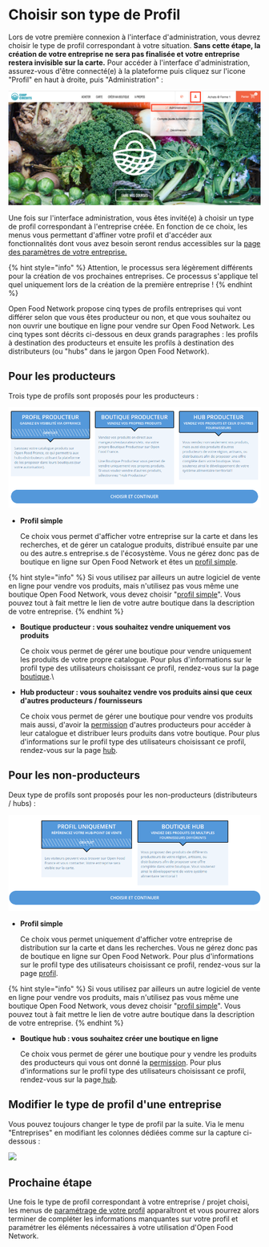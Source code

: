 # Choisir son type de Profil

Lors de votre première connexion à l'interface d'administration, vous devrez choisir le type de profil correspondant à votre situation. **Sans cette étape, la création de votre entreprise ne sera pas finalisée et votre entreprise restera invisible sur la carte.** Pour accéder à l'interface d'administration, assurez-vous d'être connecté(e) à la plateforme puis cliquez sur l'icone "Profil" en haut à droite, puis "Administration" :&#x20;

![](<../../.gitbook/assets/Screen Shot 2022-08-11 at 23.04.08.png>)

Une fois sur l'interface administration, vous êtes invité(e) à choisir un type de profil correspondant à l'entreprise créée. En fonction de ce choix, les menus vous permettant d'affiner votre profil et d'accéder aux fonctionnalités dont vous avez besoin seront rendus accessibles sur la [page des paramètres de votre entreprise.](https://guide.openfoodnetwork.org/v/fr/basic-features/enterprise-profile/enterprise-settings)&#x20;

{% hint style="info" %}
Attention, le processus sera légèrement différents pour la création de vos prochaines entreprises. Ce processus s'applique tel quel uniquement lors de la création de la première entreprise !
{% endhint %}

Open Food Network propose cinq types de profils entreprises qui vont différer selon que vous êtes producteur ou non, et que vous souhaitez ou non ouvrir une boutique en ligne pour vendre sur Open Food Network. Les cinq types sont décrits ci-dessous en deux grands paragraphes : les profils à destination des producteurs et ensuite les profils à destination des distributeurs (ou "hubs" dans le jargon Open Food Network).

## Pour les producteurs

Trois type de profils sont proposés pour les producteurs :&#x20;

![](<../../.gitbook/assets/image (42) (1) (1) (1).png>)

*   **Profil simple**&#x20;

    Ce choix vous permet d'afficher votre entreprise sur la carte et dans les recherches, et de gérer un catalogue produits, distribué ensuite par une ou des autre.s entreprise.s de l'écosystème. Vous ne gérez donc pas de boutique en ligne sur Open Food Network et êtes un [profil simple](https://guide.openfoodnetwork.org/v/fr/quick-start-guides/profile-only-quick-setup-guide).

{% hint style="info" %}
Si vous utilisez par ailleurs un autre logiciel de vente en ligne pour vendre vos produits, mais n'utilisez pas vous même une boutique Open Food Network, vous devez choisir "[profil simple](https://guide.openfoodnetwork.org/v/fr/quick-start-guides/profile-only-quick-setup-guide)". Vous pouvez tout à fait mettre le lien de votre autre boutique dans la description de votre entreprise.
{% endhint %}

*   **Boutique producteur : vous souhaitez vendre uniquement vos produits**&#x20;

    Ce choix vous permet de gérer une boutique pour vendre uniquement les produits de votre propre catalogue. Pour plus d'informations sur le profil type des utilisateurs choisissant ce profil, rendez-vous sur la page [boutique](https://guide.openfoodnetwork.org/v/fr/quick-start-guides/producer-shop-quick-setup-guide).\

*   **Hub producteur : vous souhaitez vendre vos produits ainsi que ceux d'autres producteurs / fournisseurs**&#x20;

    Ce choix vous permet de gérer une boutique pour vendre vos produits mais aussi, d'avoir la [permission](https://guide.openfoodnetwork.org/v/fr/basic-features/enterprise-profile/enterprise-to-enterprise-permissions-e2es) d'autres producteurs pour accéder à leur catalogue et distribuer leurs produits dans votre boutique. Pour plus d'informations sur le profil type des utilisateurs choisissant ce profil, rendez-vous sur la page [hub](https://guide.openfoodnetwork.org/v/fr/quick-start-guides/multi-producers-shop-hub-quick-setup-guide).

## Pour les non-producteurs

Deux type de profils sont proposés pour les non-producteurs (distributeurs / hubs) :&#x20;

![](<../../.gitbook/assets/image (55) (1) (1) (1) (1).png>)

*   **Profil simple**&#x20;

    Ce choix vous permet uniquement d'afficher votre entreprise de distribution sur la carte et dans les recherches. Vous ne gérez donc pas de boutique en ligne sur Open Food Network. Pour plus d'informations sur le profil type des utilisateurs choisissant ce profil, rendez-vous sur la page [profil](https://guide.openfoodnetwork.org/v/fr/quick-start-guides/profile-only-quick-setup-guide).&#x20;

{% hint style="info" %}
Si vous utilisez par ailleurs un autre logiciel de vente en ligne pour vendre vos produits, mais n'utilisez pas vous même une boutique Open Food Network, vous devez choisir "[profil simple](https://guide.openfoodnetwork.org/v/fr/quick-start-guides/profile-only-quick-setup-guide)". Vous pouvez tout à fait mettre le lien de votre autre boutique dans la description de votre entreprise.
{% endhint %}

*   **Boutique hub : vous souhaitez créer une boutique en ligne**&#x20;

    Ce choix vous permet de gérer une boutique pour y vendre les produits des producteurs qui vous ont donné la [permission](https://guide.openfoodnetwork.org/v/fr/basic-features/enterprise-profile/enterprise-to-enterprise-permissions-e2es). Pour plus d'informations sur le profil type des utilisateurs choisissant ce profil, rendez-vous sur la page[ hub](https://guide.openfoodnetwork.org/v/fr/quick-start-guides/multi-producers-shop-hub-quick-setup-guide).

## Modifier le type de profil d'une entreprise

Vous pouvez toujours changer le type de profil par la suite. Via le menu "Entreprises" en modifiant les colonnes dédiées comme sur la capture ci-dessous :&#x20;

![](<../../.gitbook/assets/Capture d’écran 2022-02-03 à 09.25.13.png>)

## Prochaine étape

Une fois le type de profil correspondant à votre entreprise / projet choisi, les menus de [paramétrage de votre profil](https://guide.openfoodnetwork.org/v/fr/basic-features/enterprise-profile/enterprise-settings) apparaîtront et vous pourrez alors terminer de compléter les informations manquantes sur votre profil et paramétrer les éléments nécessaires à votre utilisation d'Open Food Network.&#x20;
